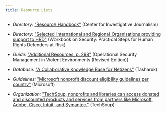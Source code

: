 ```yaml
---
title: Resource Lists
---
```


  * *Directory:* ["Resource Handbook"](http://www.tcij.org/resources/resource-handbook) (Center for Investigative Journalism)

  * *Directory:* ["Selected International and Regional Organisations providing support to HRD"](http://frontlinedefenders.org/files/workbook_eng.pdf#page=101) (Workbook on Security: Practical Steps for Human Rights Defenders at Risk)

  * *Guide:* ["Additional Resources: p. 298"](http://www.odihpn.org/download/gpr_8_revised2pdf#page=298) (Operational Security Management in Violent Environments (Revised Edition))

  * *Database:* ["A Collaborative Knowledge Base for Netizens"](http://www.tasharuk.net/en/home/) (Tasharuk)

  * *Guidelines:* ["Microsoft nonprofit discount eligibility guidelines per country"](http://www.microsoftvolumelicensing.com/userights/DocumentSearch.aspx?Mode=3&DocumentTypeId=19) (Microsoft)

  * *Organization:* ["TechSoup, nonprofits and libraries can access donated and discounted products and services from partners like Microsoft, Adobe, Cisco, Intuit, and Symantec."](http://www.techsoup.org/) (TechSoup)
